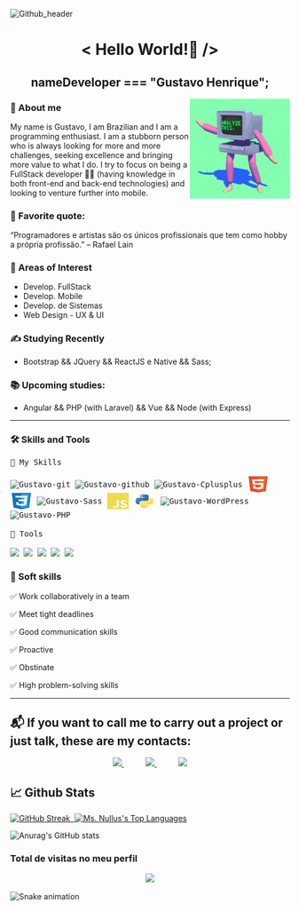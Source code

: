 ![Github_header](https://user-images.githubusercontent.com/88898454/162613510-d24014b6-b4ea-4f67-ba4a-19b4d956ceab.png)
 
<div align="center">
   <h1>< Hello World!🚀 /></h1>
   <h2>nameDeveloper === "Gustavo Henrique";</h2>
</div>

 <!--<img align="" src="https://readme-typing-svg.herokuapp.com?font=Poppins&size=34&color=DA275E&width=1109&height=113&lines=%7B+I'am+love+you+code!%E2%9D%A4%EF%B8%8F+%7D;If+your+sin+is+to+love+computers%2C+then+you+are+in+the+right+brothel.">-->
 
<img align="right" src="./mygif.gif" width="180px" height="180px" />



### 👾 About me
My name is Gustavo, I am Brazilian and I am a programming enthusiast.
I am a stubborn person who is always looking for more and more challenges, seeking excellence and bringing more value to what I do. 
I try to focus on being a FullStack developer 🐱‍💻 (having knowledge in both front-end and back-end technologies) 
and looking to venture further into mobile.



### 🌟 Favorite quote:
  “Programadores e artistas são os únicos profissionais que tem como hobby a própria profissão.” – Rafael Lain



### 🎯 Areas of Interest
- Develop. FullStack
- Develop. Mobile
- Develop. de Sistemas
- Web Design - UX & UI



### ✍️ Studying Recently
  -  Bootstrap && JQuery && ReactJS e Native && Sass;



### 📚 Upcoming studies:
  -  Angular && PHP (with Laravel) && Vue && Node (with Express)
  
  
<hr>


### 🛠 Skills and Tools

<kbd>
  <kbd>📌 My Skills</kbd>
  <br>
  <br>
  <img align="center" alt="Gustavo-git" height="30" width="40" src="https://cdn.jsdelivr.net/gh/devicons/devicon/icons/git/git-original.svg"/>
  <img  align="center" alt="Gustavo-github" height="30" width="40"  src="https://cdn.jsdelivr.net/gh/devicons/devicon/icons/github/github-original.svg"/>
  <img align="center" alt="Gustavo-Cplusplus" height="30" width="40" src="https://cdn.jsdelivr.net/gh/devicons/devicon/icons/cplusplus/cplusplus-original.svg"/>
  <img align="center" alt="Gustavo-HTML" height="30" width="40" src="https://raw.githubusercontent.com/devicons/devicon/master/icons/html5/html5-original.svg"/>
  <img align="center" alt="Gustavo-CSS" height="30" width="40" src="https://raw.githubusercontent.com/devicons/devicon/master/icons/css3/css3-original.svg"/>
  <img align="center" alt="Gustavo-Sass" height="30" width="40" src="https://cdn.jsdelivr.net/gh/devicons/devicon/icons/sass/sass-original.svg" />
  <img align="center" alt="Gustavo-JS" height="30" width="40" src="https://raw.githubusercontent.com/devicons/devicon/master/icons/javascript/javascript-plain.svg"/>
  <img align="center" alt="Gustavo-Python" height="30" width="40" src="https://raw.githubusercontent.com/devicons/devicon/master/icons/python/python-original.svg"/>
  <img align="center" alt="Gustavo-WordPress" height="30" width="40" src="https://cdn.jsdelivr.net/gh/devicons/devicon/icons/wordpress/wordpress-plain.svg" />
  <img align="center" alt="Gustavo-PHP" height="30" width="40" src="https://cdn.jsdelivr.net/gh/devicons/devicon/icons/php/php-original.svg" />
 
  <!--   <img align="right" alt="" src="https://cdn.discordapp.com/attachments/795358919417397249/825430589581688872/hi.gif"> -->
</kbd>
<br>
<br>  
  
<kbd>
  <kbd>📌 Tools</kbd>
  <br>
  <br>
  <img width="30px" src="https://cdn.jsdelivr.net/gh/devicons/devicon/icons/vscode/vscode-original.svg" />
  <img width="30px" src="https://cdn.jsdelivr.net/gh/devicons/devicon/icons/atom/atom-original.svg" />
  <img width="30px" src="https://cdn.jsdelivr.net/gh/devicons/devicon/icons/webstorm/webstorm-original.svg" />
  <img width="30px" src="https://cdn.jsdelivr.net/gh/devicons/devicon/icons/mysql/mysql-original-wordmark.svg" />
  <img width="30px" src="https://cdn.jsdelivr.net/gh/devicons/devicon/icons/pycharm/pycharm-original.svg" />
</kbd>



### 👔 Soft skills

✅ Work collaboratively in a team

✅ Meet tight deadlines

✅ Good communication skills

✅ Proactive

✅ Obstinate 

✅ High problem-solving skills


<hr>


 ## 📬 If you want to call me to carry out a project or just talk, these are my contacts:
  
<p align="center">
    <a href="https://github.com/dev-gustavo-henrique">
        <img  src="https://img.shields.io/badge/github-%23100000.svg?&style=for-the-badge&logo=github&logoColor=white&link=mailto:https://github.com/dev-gustavo-herique">
    </a>
    &nbsp;&nbsp;&nbsp;&nbsp;&nbsp;&nbsp;&nbsp;&nbsp;&nbsp;
    <a href="mailto:gustavojs417@gmail.com">
        <img src="https://img.shields.io/badge/gmail-D14836?&style=for-the-badge&logo=gmail&logoColor=white&link=mailto:gustavojs417@gmail.com">
    </a>
    &nbsp;&nbsp;&nbsp;&nbsp;&nbsp;&nbsp;&nbsp;&nbsp;&nbsp;
    <a href="https://www.linkedin.com/in/dev-gustavo-henrique">
        <img src="https://img.shields.io/badge/linkedin-%230077B5.svg?&style=for-the-badge&logo=linkedin&logoColor=white&link=mailto:https://www.linkedin.com/in/gustavohenrique/">
    </a>
</p>

## 📈 Github Stats
  
[![GitHub Streak](https://github-readme-streak-stats.herokuapp.com/?user=msNullus&theme=omni)](https://git.io/streak-stats)<a href="https://github.com/SubhamRaoniar28/github-readme-stats"> &nbsp;<img alt="Ms. Nullus's Top Languages" src="https://github-readme-stats.vercel.app/api/top-langs/?username=msNullus&langs_count=12&count_private=true&layout=compact&theme=omni&hide_border=true&bg_color=0D1117" /></a>
  
![Anurag's GitHub stats](https://github-readme-stats.vercel.app/api?username=msNullus&theme=omni&show_icons=true) 

 ### Total de visitas no meu perfil<br>
 <p align="center"> 
   <img alingn="center" src="https://profile-counter.glitch.me/msNullus/count.svg" />
 </p>
  
![Snake animation](https://github.com/dev-gustavo-henrique/dev-gustavo-henrique/blob/output/github-contribution-grid-snake.svg)
